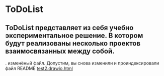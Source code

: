 ﻿# ToDoList

ToDoList представляет из себя учебно экспериментальное решение. В котором будут реализованы несколько проектов взаимосвязанных между собой.
---
.
изменёный файл.
Допустим, вы снова изменили и проиндексировали файл README
[test2.drawio.html](test2.drawio.html)
